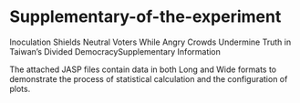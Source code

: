 # Supplementary-of-the-experiment
Inoculation Shields Neutral Voters While Angry Crowds Undermine Truth in Taiwan’s Divided DemocracySupplementary Information

The attached JASP files contain data in both Long and Wide formats to demonstrate the process of statistical calculation and the configuration of plots.
